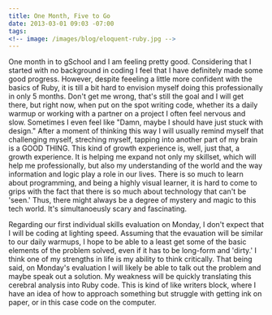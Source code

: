 ```yaml
---
title: One Month, Five to Go
date: 2013-03-01 09:03 -07:00
tags:
<!-- image: /images/blog/eloquent-ruby.jpg -->
---
```


One month in to gSchool and I am feeling pretty good.  Considering that I started with no background in coding I feel that I have definitely made some good progress.  However, despite feeeling a little more confident with the basics of Ruby, it is till a bit hard to envision myself doing this professionally in only 5 months.  Don't get me wrong, that's still the goal and I will get there, but right now, when put on the spot writing code, whether its a daily warmup or working with a partner on a project I often feel nervous and slow.  Sometimes I even feel like "Damn, maybe I should have just stuck with design."  After a moment of thinking this way I will usually remind myself that challenging myself, streching myself, tapping into another part of my brain is a GOOD THING.  This kind of growth experience is, well, just that, a growth experience.  It is helping me expand not only my skillset, which will help me professionally, but also my understanding of the world and the way information and logic play a role in our lives.  There is so much to learn about programming, and being a highly visual learner, it is hard to come to grips with the fact that there is so much about technology that can't be 'seen.'  Thus, there might always be a degree of mystery and magic to this tech world.  It's simultanoeusly scary and fascinating.

Regarding our first individual skills evaluation on Monday, I don't expect that I will be coding at lighting speed.  Assuming that the evauation will be similar to our daily warmups, I hope to be able to a least get some of the basic elements of the problem solved, even if it has to be long-form and 'dirty.'  I think one of my strengths in life is my ability to think critically.  That being said, on Monday's evaluation I will likely be able to talk out the problem and maybe speak out a solution.  My weakness will be quickly translating this cerebral analysis into Ruby code.  This is kind of like writers block, where I have an idea of how to approach something but struggle with getting ink on paper, or in this case code on the computer.

